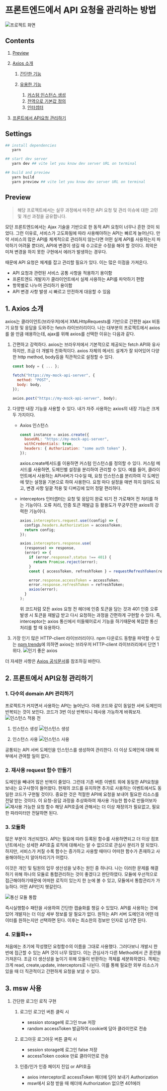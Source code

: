 # 프론트엔드에서 API 요청을 관리하는 방법

![프로젝트 화면](public/home-screen.png)

## Contents

1. <a href='#preview'>Preview</a>

2. <a href="#1-axios-소개">Axios 소개</a>

   1. <a href="#11-간단한-기능">간단한 기능</a>
   2. <a href="#12-유용한-기능">유용한 기능</a>

      1. <a href="#121-커스텀-인스턴스-생성">커스텀 인스턴스 생성</a>
      2. <a href="#122-전역으로-기본값-정의">전역으로 기본값 정의</a>
      3. <a href="#123-인터셉터">인터셉터</a>

3. <a href="#2-프론트에서-api요청-관리하기">프론트에서 API요청 관리하기</a>

## Settings

```bash
## install dependencies
   yarn

## start dev server
   yarn dev ## vite let you know dev server URL on terminal

## build and preview
   yarn build
   yarn preview ## vite let you know dev server URL on terminal
```

## Preview

> 해당 프로젝트에서는 실무 과정에서 마주한 API 요청 및 관리 이슈에 대한 고민 및 개선 과정을 공유합니다.

모던 프론트엔드에서는 Ajax 기술을 기반으로 한 동적 API 요청이 너무나 흔한 것이 되었다.
그런 이유로, 서비스가 고도화됨에 따라 사용해야하는 API는 빠르게 늘어난다.
만약 서비스의 많은 API를 체계적으로 관리하지 않는다면 어떤 실제 API를 사용하는지 파악하기 어려울 뿐더러,
API에 변경이 생길 때 수고로운 수정을 해야 할 것이다.
최악은 미쳐 변경을 하지 못한 구현에서 에러가 발생하는 경우다.

때문에 API 요청은 체계를 잡고 관리할 필요가 있다. 이는 많은 이점을 가져온다.

- API 요청과 관련된 서비스 공통 사항을 적용하기 용이함
- 프론트엔드 개발자가 클라이언트에서 실제 사용하는 API를 파악하기 편함
- 항목별로 나누어 관리하기 용이함
- API 변경 사항 발생 시 빠르고 안전하게 대응할 수 있음

## 1. Axios 소개

axios는 클라이언트(브라우저)에서 XMLHttpRequests를 기반으로 간편한 ajax 비동기 요청 및 응답을 도와주는 fetch 라이브러리이다.
나는 대부분의 프로젝트에서 axios를 쓸 만큼 애용하는데, ajax를 위해 axios를 선택한 이유는 다음과 같다.

1. 간편하고 강력하다.
   axios는 브라우저에서 기본적으로 제공되는 fetch API와 유사하지만, 조금 더 개발자 친화적이다. axios 자체의 메서드 설계가 잘 되어있어 다양한 http method, body등을 직관적으로 설정할 수 있다.

   ```javascript
   const body = { ... };

   fetch("https://my-mock-api-server", {
     method: "POST",
     body: body,
   });

   axios.post("https://my-mock-api-server", body);
   ```

2. 다양한 내장 기능을 사용할 수 있다.
   내가 자주 사용하는 axios의 내장 기능은 크게 두 가지이다.

   - Axios 인스턴스

     ```js
     const instance = axios.create({
       baseURL: "https://my-mock-api-server",
       withCredentials: true,
       headers: { Authorization: "some auth token" },
     });
     ```

     axios.create메서드를 이용하면 커스텀 인스턴스를 정의할 수 있다. 커스텀 메서드를 사용하면, 도메인별 설정을 분리하여 관리할 수 있다. 예를 들어, 클라이언트에서 사용하는 API서버가 다수일 때, 요청 인스턴스를 분리하여 각 도메인에 맞는 설정을 기본으로 하여 사용한다. 요청 마다 설정을 매번 하지 않아도 되고, 변경 사항 일괄 적용 및 디버깅에 있어 정말 편리하다.

   - interceptors
     인터셉터는 요청 및 응답이 완료 되기 전 가로채어 전 처리를 하는 기능이다. 오류 처리, 인증 토큰 재발급 등 활용도가 무궁무진한 axios의 강력한 기능이다.

     ```js
     axios.interceptors.request.use((config) => {
       configs.headers.Authorization = accessToken;
       return config;
     });

     axios.interceptors.response.use(
       (response) => response,
       (error) => {
         if (error.response?.status !== 401) {
           return Promise.reject(error);
         }
         const { accessToken, refreshToken } = requestRefreshToken(response);

         error.response.accessToken = accessToken;
         error.response.refreshToken = refreshToken;
         axios(error);
       }
     );
     ```

     위 코드처럼 모든 axios 요청 전 헤더에 인증 토큰을 담는 것과 401 인증 오류 발생 시 토큰을 재발급 받고 다시 요청하는 과정을 간편하게 구현할 수 있다.
     즉, interceptor는 axios 통신에서 미들웨어로서 기능을 하기때문에 복잡한 통신 처리를 할 때 유용하다.

3. 가장 인기 많은 HTTP-client 라이브러리이다.
   npm 다운로드 동향을 파악할 수 있는 <a href="https://npmtrends.com/axios-vs-got-vs-request-vs-superagent">npm trends</a>에 의하면 axios는 브라우저 HTTP-client 라이브러리에서 단연 1위다.
   ![인기 좋은 axios](snapshots/npm-trends__axios.png)

더 자세한 사항은 <a href="https://axios-http.com/kr/docs/intro">Axios 공식문서</a>를 참조하길 바란다.

## 2. 프론트에서 API요청 관리하기

### 1. 다수의 domain API 관리하기

프로젝트가 커지면서 사용하는 API는 늘어난다. 아래 코드와 같이 동일한 서버 도메인이 반복되는 것이 보인다. 코드가 3번 이상 반복되니 재사용 가능하게 바꿔보자.
![인스턴스 적용 전](snapshots/before-instance.png)

1. 인스턴스 생성
   ![인스턴스 생성](snapshots/after-instance__1.png)

2. 인스턴스 사용
   ![인스턴스 사용](snapshots/after-instance__2.png)

공통되는 API 서버 도메인을 인스턴스를 생성하여 관리한다. 더 이상 도메인에 대해 외부에서 관여할 일이 없다.

### 2. 재사용 request 함수 만들기

도메인을 빼내어 많은 반복이 줄었다. 그런데 기존 버튼 이벤트 외에 동일한 API요청을 보내는 요구사항이 들어왔다. 현재의 코드를 유지하면 추가로 사용하는 이벤트에서도 동일한 코드가 구현될 것이다.
중요한 것은 적절한 API에 요청을 보내어 필요한 리소스를 전달 받는 것이다. 이 요청-응답 과정을 추상화하여 재사용 가능한 함수로 만들어보자
![재사용 가능한 요청 함수](snapshots/재사용가능한요청함수.png)
해당 API호출에 관해서는 더 이상 재정의가 필요없고, 필요한 파라미터만 전달하면 된다.

### 3. 모듈화

많은 부분이 개선되었다. API는 필요에 따라 등록된 함수를 사용하면되고 더 이상 컴포넌트에서는 상세한 API호출 로직에 대해서는 알 수 없으므로 관심사 분리가 잘 되었다. 하지만, 서비스가 커질 수록 함수는 증가하고 사용할 때마다 어떠한 함수가 존재하고 사용해야하는지 알아차리기가 어렵다.

이것은 개인 및 팀원의 업무 생산성을 낮추는 원인 중 하나다.
나는 이러한 문제를 해결하기 위해 하나의 모듈로 통합관리하는 것이 좋겠다고 판단하였다. 모듈에 우선적으로 접근해야하기때문에 어떠한 로직이 있는지 한 눈에 볼 수 있고, 모듈에서 통합관리가 가능하다. 어떤 API인지 헷갈린다.

![통신 모듈 통합](snapshots/request-module__1.png)

즉시실행함수 패턴을 사용하여 간단한 캡슐화를 챙길 수 있었다. API를 사용하는 것에 있어 개발자는 더 이상 세부 정보를 알 필요가 없다. 원하는 API 서버 도메인과 어떤 데이터를 원하는지만 선택하면 된다. 이후는 최소한의 정보만 인자로 넘기면 된다.

### 4. 모듈화++

처음에는 초기에 작성했던 요청함수의 이름을 그대로 사용했다. 그러다보니 개발시 한 번에 접근할 수 있는 API 것이 너무 많았다. 이는 관심사가 다른 Method에서 큰 혼란을 가져온다. 조금 더 생산성을 높이기 위해 모듈이 반환하는 객체를 세분화하였다. 객체는 크게 read, create,update, interceptors로 나뉜다. 이를 통해 필요한 외부 리소스가 있을 때 더 직관적이고 간편하게 요청을 보낼 수 있다.

## 3. msw 사용

1. 간단한 로그인 로직 구현

   1. 로그인
      로그인 버튼 클릭 시

      - session storage에 로그인 true 저장
      - random accessToken 발급하여 cookie에 담아 클라이언로 전송

   2. 로그아웃
      로그아웃 버튼 클릭 시

      - session storage에 로그인 false 저장
      - accessToken cookie 만료 클라이언로 전송

   3. 인증/인가
      인증 페이지 진입 or API호출
      - axios interceptor로 accessToken 헤더에 담아 보내기 Authorization
      - msw에서 요청 받을 때 헤더에 Authorization 없으면 401에러
